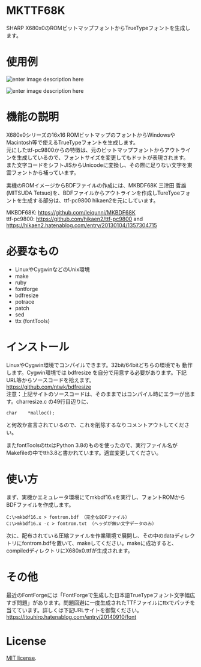 # MKTTF68K
SHARP X680x0のROMビットマップフォントからTrueTypeフォントを生成します。

# 使用例
![enter image description here](https://user-images.githubusercontent.com/1372589/153024356-ac22619e-53ab-4678-a844-395f2632845a.png)

![enter image description here](https://user-images.githubusercontent.com/1372589/153024396-1fddf1d3-9a22-43a0-ad66-8d752f0bbe88.png)

# 機能の説明
X680x0シリーズの16x16 ROMビットマップのフォントからWindowsやMacintosh等で使えるTrueTypeフォントを生成します。  
元にしたttf-pc9800からの特徴は、元のビットマップフォントからアウトラインを生成しているので、フォントサイズを変更してもドットが表現されます。  
また文字コードをシフトJISからUnicodeに変換し、その際に足りない文字を東雲フォントから補っています。  

実機のROMイメージからBDFファイルの作成には、MKBDF68K 三津田 哲雄(MITSUDA Tetsuo)を、BDFファイルからアウトラインを作成しTureTyoeフォントを生成する部分は、ttf-pc9800 hikaen2を元にしています。

MKBDF68K: https://github.com/leiqunni/MKBDF68K  
ttf-pc9800: https://github.com/hikaen2/ttf-pc9800 and https://hikaen2.hatenablog.com/entry/20130104/1357304715

# 必要なもの
* LinuxやCygwinなどのUnix環境
* make
* ruby
* fontforge
* bdfresize
* potrace
* patch
* sed
* ttx (fontTools) 

# インストール
LinuxやCygwin環境でコンパイルできます。32bit/64bitどちらの環境でも 動作します。Cygwin環境では bdfresize を自分で用意する必要があります。下記URL等からソースコードを拾えます。  
https://github.com/ntwk/bdfresize  
注意：上記サイトのソースコードは、そのままではコンパイル時にエラーが出ます。charresize.c の49行目辺りに、

	char	*malloc();

と何故か宣言されているので、これを削除するなりコメントアウトしてください。

またfontToolsのttxはPython 3.8のものを使ったので、実行ファイル名がMakefileの中でtth3.8と書かれています。適宜変更してください。

# 使い方
まず、実機かエミュレータ環境にてmkbdf16.xを実行し、フォントROMからBDFファイルを作成します。

    C:\>mkbdf16.x > fontrom.bdf （完全なBDFファイル）
    C:\>mkbdf16.x -c > fontrom.txt （ヘッダが無い文字データのみ）

次に、配布されている圧縮ファイルを作業環境で展開し、その中のdataディレクトリにfontrom.bdfを置いて、makeしてください。makeに成功すると、compiledディレクトリにX680x0.ttfが生成されます。

# その他
最近のFontForgeには「FontForgeで生成した日本語TrueTypeフォント文字幅広すぎ問題」があります。問題回避に一度生成されたTTFファイルにttxでパッチを当てています。詳しくは下記URLサイトを御覧ください。  
https://itouhiro.hatenablog.com/entry/20140910/font

# License
[MIT license](https://en.wikipedia.org/wiki/MIT_License).
